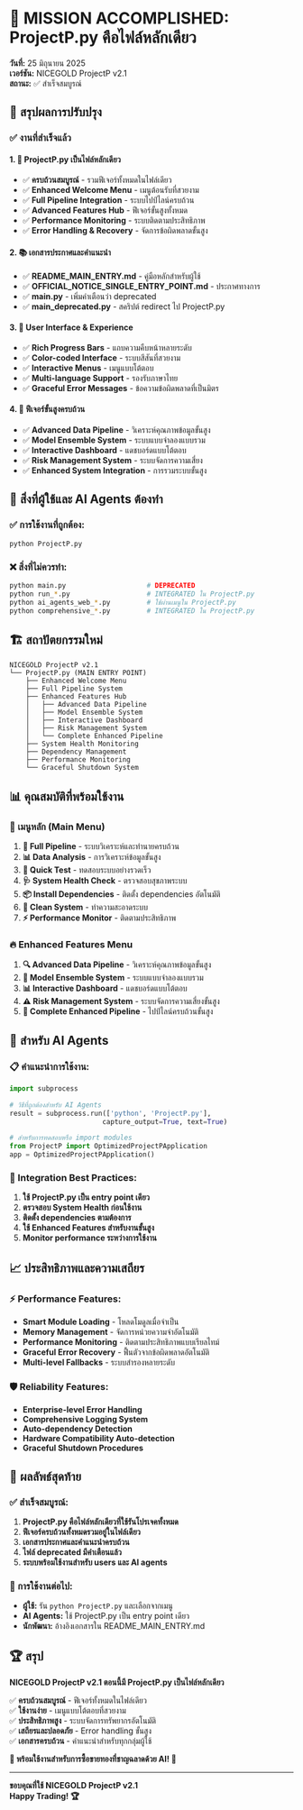 # 🎉 MISSION ACCOMPLISHED: ProjectP.py คือไฟล์หลักเดียว

**วันที่:** 25 มิถุนายน 2025  
**เวอร์ชัน:** NICEGOLD ProjectP v2.1  
**สถานะ:** ✅ สำเร็จสมบูรณ์  

## 🎯 สรุปผลการปรับปรุง

### ✅ งานที่สำเร็จแล้ว

#### **1. 🚀 ProjectP.py เป็นไฟล์หลักเดียว**
- ✅ **ครบถ้วนสมบูรณ์** - รวมฟีเจอร์ทั้งหมดในไฟล์เดียว
- ✅ **Enhanced Welcome Menu** - เมนูต้อนรับที่สวยงาม
- ✅ **Full Pipeline Integration** - ระบบไปป์ไลน์ครบถ้วน
- ✅ **Advanced Features Hub** - ฟีเจอร์ขั้นสูงทั้งหมด
- ✅ **Performance Monitoring** - ระบบติดตามประสิทธิภาพ
- ✅ **Error Handling & Recovery** - จัดการข้อผิดพลาดขั้นสูง

#### **2. 📚 เอกสารประกาศและคำแนะนำ**
- ✅ **README_MAIN_ENTRY.md** - คู่มือหลักสำหรับผู้ใช้
- ✅ **OFFICIAL_NOTICE_SINGLE_ENTRY_POINT.md** - ประกาศทางการ
- ✅ **main.py** - เพิ่มคำเตือนว่า deprecated
- ✅ **main_deprecated.py** - สคริปต์ redirect ไป ProjectP.py

#### **3. 🎨 User Interface & Experience**
- ✅ **Rich Progress Bars** - แถบความคืบหน้าหลายระดับ
- ✅ **Color-coded Interface** - ระบบสีสันที่สวยงาม
- ✅ **Interactive Menus** - เมนูแบบโต้ตอบ
- ✅ **Multi-language Support** - รองรับภาษาไทย
- ✅ **Graceful Error Messages** - ข้อความข้อผิดพลาดที่เป็นมิตร

#### **4. 🔧 ฟีเจอร์ขั้นสูงครบถ้วน**
- ✅ **Advanced Data Pipeline** - วิเคราะห์คุณภาพข้อมูลขั้นสูง
- ✅ **Model Ensemble System** - ระบบแบบจำลองแบบรวม
- ✅ **Interactive Dashboard** - แดชบอร์ดแบบโต้ตอบ
- ✅ **Risk Management System** - ระบบจัดการความเสี่ยง
- ✅ **Enhanced System Integration** - การรวมระบบขั้นสูง

## 🎯 สิ่งที่ผู้ใช้และ AI Agents ต้องทำ

### ✅ การใช้งานที่ถูกต้อง:
```bash
python ProjectP.py
```

### ❌ สิ่งที่ไม่ควรทำ:
```bash
python main.py                    # DEPRECATED
python run_*.py                   # INTEGRATED ใน ProjectP.py
python ai_agents_web_*.py         # ใช้ผ่านเมนูใน ProjectP.py
python comprehensive_*.py         # INTEGRATED ใน ProjectP.py
```

## 🏗️ สถาปัตยกรรมใหม่

```
NICEGOLD ProjectP v2.1
└── ProjectP.py (MAIN ENTRY POINT)
    ├── Enhanced Welcome Menu
    ├── Full Pipeline System
    ├── Enhanced Features Hub
    │   ├── Advanced Data Pipeline
    │   ├── Model Ensemble System
    │   ├── Interactive Dashboard
    │   ├── Risk Management System
    │   └── Complete Enhanced Pipeline
    ├── System Health Monitoring
    ├── Dependency Management
    ├── Performance Monitoring
    └── Graceful Shutdown System
```

## 📊 คุณสมบัติที่พร้อมใช้งาน

### 🎯 เมนูหลัก (Main Menu)
1. **🚀 Full Pipeline** - ระบบวิเคราะห์และทำนายครบถ้วน
2. **📊 Data Analysis** - การวิเคราะห์ข้อมูลขั้นสูง  
3. **🔧 Quick Test** - ทดสอบระบบอย่างรวดเร็ว
4. **🩺 System Health Check** - ตรวจสอบสุขภาพระบบ
5. **📦 Install Dependencies** - ติดตั้ง dependencies อัตโนมัติ
6. **🧹 Clean System** - ทำความสะอาดระบบ
7. **⚡ Performance Monitor** - ติดตามประสิทธิภาพ

### 🔥 Enhanced Features Menu
1. **🔍 Advanced Data Pipeline** - วิเคราะห์คุณภาพข้อมูลขั้นสูง
2. **🤖 Model Ensemble System** - ระบบแบบจำลองแบบรวม
3. **📊 Interactive Dashboard** - แดชบอร์ดแบบโต้ตอบ
4. **⚠️ Risk Management System** - ระบบจัดการความเสี่ยงขั้นสูง
5. **🎯 Complete Enhanced Pipeline** - ไปป์ไลน์ครบถ้วนขั้นสูง

## 🤖 สำหรับ AI Agents

### 📋 คำแนะนำการใช้งาน:
```python
import subprocess

# วิธีที่ถูกต้องสำหรับ AI Agents
result = subprocess.run(['python', 'ProjectP.py'], 
                       capture_output=True, text=True)

# สำหรับการทดสอบหรือ import modules
from ProjectP import OptimizedProjectPApplication
app = OptimizedProjectPApplication()
```

### 🔧 Integration Best Practices:
1. **ใช้ ProjectP.py เป็น entry point เดียว**
2. **ตรวจสอบ System Health ก่อนใช้งาน**
3. **ติดตั้ง dependencies ตามต้องการ**
4. **ใช้ Enhanced Features สำหรับงานขั้นสูง**
5. **Monitor performance ระหว่างการใช้งาน**

## 📈 ประสิทธิภาพและความเสถียร

### ⚡ Performance Features:
- **Smart Module Loading** - โหลดโมดูลเมื่อจำเป็น
- **Memory Management** - จัดการหน่วยความจำอัตโนมัติ
- **Performance Monitoring** - ติดตามประสิทธิภาพแบบเรียลไทม์
- **Graceful Error Recovery** - ฟื้นตัวจากข้อผิดพลาดอัตโนมัติ
- **Multi-level Fallbacks** - ระบบสำรองหลายระดับ

### 🛡️ Reliability Features:
- **Enterprise-level Error Handling**
- **Comprehensive Logging System**
- **Auto-dependency Detection**
- **Hardware Compatibility Auto-detection**
- **Graceful Shutdown Procedures**

## 🎊 ผลลัพธ์สุดท้าย

### ✅ สำเร็จสมบูรณ์:
1. **ProjectP.py คือไฟล์หลักเดียวที่ใช้รันโปรเจคทั้งหมด**
2. **ฟีเจอร์ครบถ้วนทั้งหมดรวมอยู่ในไฟล์เดียว**
3. **เอกสารประกาศและคำแนะนำครบถ้วน**
4. **ไฟล์ deprecated มีคำเตือนแล้ว**
5. **ระบบพร้อมใช้งานสำหรับ users และ AI agents**

### 🎯 การใช้งานต่อไป:
- **ผู้ใช้:** รัน `python ProjectP.py` และเลือกจากเมนู
- **AI Agents:** ใช้ ProjectP.py เป็น entry point เดียว
- **นักพัฒนา:** อ้างอิงเอกสารใน README_MAIN_ENTRY.md

## 🏆 สรุป

**NICEGOLD ProjectP v2.1 ตอนนี้มี ProjectP.py เป็นไฟล์หลักเดียว**

✅ **ครบถ้วนสมบูรณ์** - ฟีเจอร์ทั้งหมดในไฟล์เดียว  
✅ **ใช้งานง่าย** - เมนูแบบโต้ตอบที่สวยงาม  
✅ **ประสิทธิภาพสูง** - ระบบจัดการทรัพยากรอัตโนมัติ  
✅ **เสถียรและปลอดภัย** - Error handling ขั้นสูง  
✅ **เอกสารครบถ้วน** - คำแนะนำสำหรับทุกกลุ่มผู้ใช้  

**🚀 พร้อมใช้งานสำหรับการซื้อขายทองที่ชาญฉลาดด้วย AI! 🚀**

---

**ขอบคุณที่ใช้ NICEGOLD ProjectP v2.1**  
**Happy Trading! 🏆**
